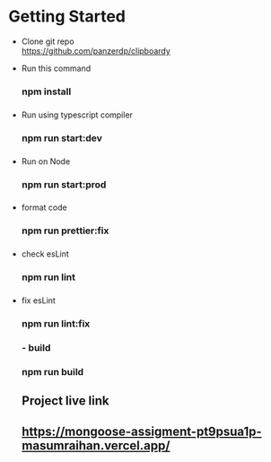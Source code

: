 <h1>Getting Started</h1>

- Clone git repo <br>
  <a href="https://github.com/panzerdp/clipboardy">https://github.com/panzerdp/clipboardy<a>

- Run this command <br>
  <h3>npm install <h3/>

- Run using typescript compiler <br>
    <h3>npm run start:dev<h3/>
- Run on Node
   <h3>npm run start:prod<h3/>
- format code
  <h3>npm run prettier:fix<h3/>
- check esLint 
  <h3>npm run lint<h3/>
- fix esLint <br>
  <h3>npm run lint:fix<h3/>
  - build
  <h3>npm run build<h3>
  <h2>Project live link<h2>
  <a href="https://mongoose-assigment-pt9psua1p-masumraihan.vercel.app/" target="_blank">https://mongoose-assigment-pt9psua1p-masumraihan.vercel.app/<a/>
